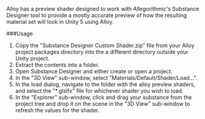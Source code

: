 Alloy has a preview shader designed to work with Allegorithmic's Substance Designer tool to provide a mostly accurate preview of how the resulting material set will look in Unity 5 using Alloy.

###Usage

1. Copy the "Substance Designer Custom Shader.zip" file from your Alloy project packages directory into the a different directory outside your Unity project.
2. Extract the contents into a folder.
3. Open Substance Designer and either create or open a project.
4. In the "3D View" sub-window, select "Materials/Default/Shader/Load...".
5. In the load dialog, navigate to the folder with the alloy preview shaders, and select the "*.glslfx" file for whichever shader you wish to load.
6. In the "Explorer" sub-window, click and drag your substance from the project tree and drop it on the scene in the "3D View" sub-window to refresh the values for the shader.
